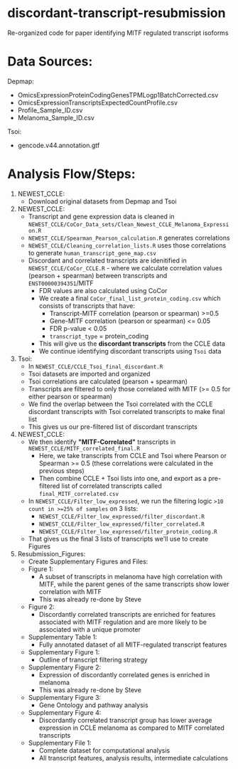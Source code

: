 # discordant-transcript-resubmission
Re-organized code for paper identifying MITF regulated transcript isoforms

# Data Sources:
Depmap:
   * OmicsExpressionProteinCodingGenesTPMLogp1BatchCorrected.csv
   * OmicsExpressionTranscriptsExpectedCountProfile.csv
   * Profile_Sample_ID.csv
   * Melanoma_Sample_ID.csv

Tsoi:
   * gencode.v44.annotation.gtf

# Analysis Flow/Steps:

1. NEWEST_CCLE:
   * Download original datasets from Depmap and Tsoi
2. NEWEST_CCLE:
   * Transcript and gene expression data is cleaned in `NEWEST_CCLE/CoCor_Data_sets/Clean_Newest_CCLE_Melanoma_Expression.R`
   * `NEWEST_CCLE/Spearman_Pearson_calculation.R` generates correlations
   * `NEWEST_CCLE/Cleaning_correlation_lists.R` uses those correlations to generate `human_transcript_gene_map.csv`
   * Discordant and correlated transcripts are idenitified in `NEWEST_CCLE/CoCor_CCLE.R` - where we calculate correlation values (pearson + spearman) between transcripts and `ENST00000394351`/MITF 
      * FDR values are also calculated using CoCor
      * We create a final `CoCor_final_list_protein_coding.csv` which consists of transcripts that have:
         * Transcript-MITF correlation (pearson or spearman) >=0.5
         * Gene-MITF correlation (pearson or spearman) <= 0.05
         * FDR p-value < 0.05
         * `transcript_type` = protein_coding
      * This will give us the **discordant transcripts** from the CCLE data
      * We continue identifying discordant transcripts using `Tsoi` data
3. Tsoi:
   * In `NEWEST_CCLE/CCLE_Tsoi_final_discordant.R`
   * Tsoi datasets are imported and organized
   * Tsoi correlations are calculated (pearson + spearman)
   * Transcripts are filtered to only those correlated with MITF (>= 0.5 for either pearson or spearman)
   * We find the overlap between the Tsoi correlated with the CCLE discordant transcripts with Tsoi correlated transcripts to make final list
   * This gives us our pre-filtered list of discordant transcripts
4. NEWEST_CCLE:
   * We then identify **"MITF-Correlated"** transcripts in `NEWEST_CCLE/MITF_correlated_final.R`
      * Here, we take transcripts from CCLE and Tsoi where Pearson or Spearman >= 0.5 (these correlations were calculated in the previous steps)
      * Then combine CCLE + Tsoi lists into one, and export as a pre-filtered list of correlated transcripts called `final_MITF_correlated.csv`
   * In `NEWEST_CCLE/Filter_low_expressed`, we run the filtering logic `>10 count in >=25% of samples` on 3 lists:
      * `NEWEST_CCLE/Filter_low_expressed/filter_discordant.R`
      * `NEWEST_CCLE/Filter_low_expressed/filter_correlated.R`
      * `NEWEST_CCLE/Filter_low_expressed/filter_protein_coding.R`
   * That gives us the final 3 lists of transcripts we'll use to create Figures
5. Resubmission_Figures:
   * Create Supplementary Figures and Files:
   * Figure 1:
      * A subset of transcripts in melanoma have high correlation with MITF, while the parent genes of the same transcripts show lower correlation with MITF
      * This was already re-done by Steve
   * Figure 2:
      * Discordantly correlated transcripts are enriched for features associated with MITF regulation and are more likely to be associated with a unique promoter
   * Supplementary Table 1:
      * Fully annotated dataset of all MITF-regulated transcript features
   * Supplementary Figure 1:
      * Outline of transcript filtering strategy
   * Supplementary Figure 2:
      * Expression of discordantly correlated genes is enriched in melanoma
      * This was already re-done by Steve
   * Supplementary Figure 3:
      * Gene Ontology and pathway analysis
   * Supplementary Figure 4:
      * Discordantly correlated transcript group has lower average expression in CCLE melanoma as compared to MITF correlated transcripts
   * Supplementary File 1:
      * Complete dataset for computational analysis
      * All transcript features, analysis results, intermediate calculations
